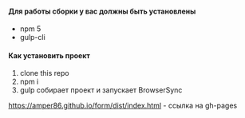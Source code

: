#### Для работы сборки у вас должны быть установлены
* npm 5
* gulp-cli

#### Как установить проект
1. clone this repo
2. npm i
3. gulp собирает проект и запускает BrowserSync

https://amper86.github.io/form/dist/index.html - ссылка на gh-pages